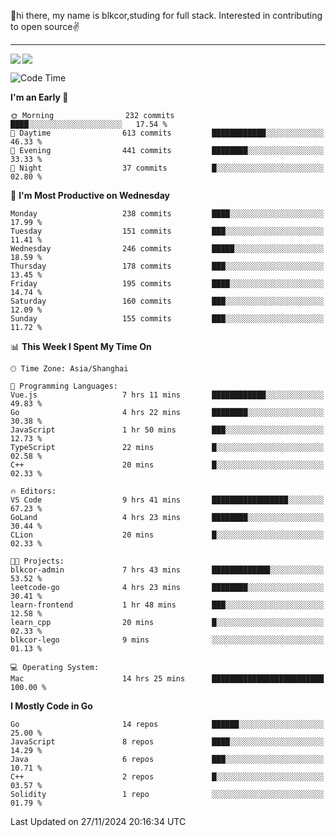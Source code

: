 👋hi there, my name is blkcor,studing for full stack.
Interested in contributing to open source✌️

<hr/>

![](https://github-readme-stats.vercel.app/api?username=blkcor)
<a href="https://github.com/blkcor/github-readme-stats">
    <img align="left" src="https://github-readme-stats.vercel.app/api/top-langs/?username=blkcor&hide=jupyter%20notebook,shaderlab,tex,c%23&langs_count=9" />
</a>


<!--START_SECTION:waka-->
![Code Time](http://img.shields.io/badge/Code%20Time-1%2C457%20hrs%2027%20mins-blue)

**I'm an Early 🐤** 

```text
🌞 Morning                232 commits         ████░░░░░░░░░░░░░░░░░░░░░   17.54 % 
🌆 Daytime                613 commits         ████████████░░░░░░░░░░░░░   46.33 % 
🌃 Evening                441 commits         ████████░░░░░░░░░░░░░░░░░   33.33 % 
🌙 Night                  37 commits          █░░░░░░░░░░░░░░░░░░░░░░░░   02.80 % 
```
📅 **I'm Most Productive on Wednesday** 

```text
Monday                   238 commits         ████░░░░░░░░░░░░░░░░░░░░░   17.99 % 
Tuesday                  151 commits         ███░░░░░░░░░░░░░░░░░░░░░░   11.41 % 
Wednesday                246 commits         █████░░░░░░░░░░░░░░░░░░░░   18.59 % 
Thursday                 178 commits         ███░░░░░░░░░░░░░░░░░░░░░░   13.45 % 
Friday                   195 commits         ████░░░░░░░░░░░░░░░░░░░░░   14.74 % 
Saturday                 160 commits         ███░░░░░░░░░░░░░░░░░░░░░░   12.09 % 
Sunday                   155 commits         ███░░░░░░░░░░░░░░░░░░░░░░   11.72 % 
```


📊 **This Week I Spent My Time On** 

```text
🕑︎ Time Zone: Asia/Shanghai

💬 Programming Languages: 
Vue.js                   7 hrs 11 mins       ████████████░░░░░░░░░░░░░   49.83 % 
Go                       4 hrs 22 mins       ████████░░░░░░░░░░░░░░░░░   30.38 % 
JavaScript               1 hr 50 mins        ███░░░░░░░░░░░░░░░░░░░░░░   12.73 % 
TypeScript               22 mins             █░░░░░░░░░░░░░░░░░░░░░░░░   02.58 % 
C++                      20 mins             █░░░░░░░░░░░░░░░░░░░░░░░░   02.33 % 

🔥 Editors: 
VS Code                  9 hrs 41 mins       █████████████████░░░░░░░░   67.23 % 
GoLand                   4 hrs 23 mins       ████████░░░░░░░░░░░░░░░░░   30.44 % 
CLion                    20 mins             █░░░░░░░░░░░░░░░░░░░░░░░░   02.33 % 

🐱‍💻 Projects: 
blkcor-admin             7 hrs 43 mins       █████████████░░░░░░░░░░░░   53.52 % 
leetcode-go              4 hrs 23 mins       ████████░░░░░░░░░░░░░░░░░   30.41 % 
learn-frontend           1 hr 48 mins        ███░░░░░░░░░░░░░░░░░░░░░░   12.58 % 
learn_cpp                20 mins             █░░░░░░░░░░░░░░░░░░░░░░░░   02.33 % 
blkcor-lego              9 mins              ░░░░░░░░░░░░░░░░░░░░░░░░░   01.13 % 

💻 Operating System: 
Mac                      14 hrs 25 mins      █████████████████████████   100.00 % 
```

**I Mostly Code in Go** 

```text
Go                       14 repos            ██████░░░░░░░░░░░░░░░░░░░   25.00 % 
JavaScript               8 repos             ████░░░░░░░░░░░░░░░░░░░░░   14.29 % 
Java                     6 repos             ███░░░░░░░░░░░░░░░░░░░░░░   10.71 % 
C++                      2 repos             █░░░░░░░░░░░░░░░░░░░░░░░░   03.57 % 
Solidity                 1 repo              ░░░░░░░░░░░░░░░░░░░░░░░░░   01.79 % 
```




 Last Updated on 27/11/2024 20:16:34 UTC
<!--END_SECTION:waka-->


